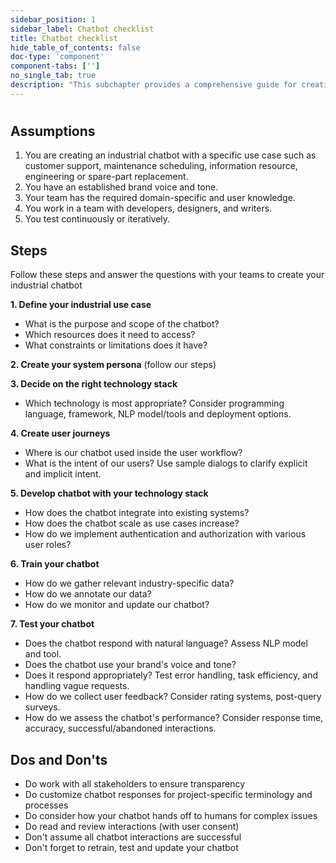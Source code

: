 ```yaml
---
sidebar_position: 1
sidebar_label: Chatbot checklist
title: Chatbot checklist
hide_table_of_contents: false
doc-type: 'component'
component-tabs: ['']
no_single_tab: true
description: "This subchapter provides a comprehensive guide for creating an industrial chatbot. It outlines essential steps and considerations, from defining the chatbot's purpose and selecting the right technology stack to developing user journeys and continuously testing and updating the chatbot. By following these guidelines, your team can ensure the chatbot meets user needs and aligns with your brand's voice and tone."
---
```


# 

## Assumptions

1. You are creating an industrial chatbot with a specific use case such as customer support, maintenance scheduling, information resource, engineering or spare-part replacement.
2. You have an established brand voice and tone.
3. Your team has the required domain-specific and user knowledge.
4. You work in a team with developers, designers, and writers.
5. You test continuously or iteratively.

## Steps

Follow these steps and answer the questions with your teams to create your industrial chatbot

**1. Define your industrial use case**
   - What is the purpose and scope of the chatbot?
   - Which resources does it need to access?
   - What constraints or limitations does it have?

**2. Create your system persona** (follow our steps)

**3. Decide on the right technology stack**
   - Which technology is most appropriate? Consider programming language, framework, NLP model/tools and deployment options.

**4. Create user journeys**
   - Where is our chatbot used inside the user workflow?
   - What is the intent of our users? Use sample dialogs to clarify explicit and implicit intent.

**5. Develop chatbot with your technology stack**
   - How does the chatbot integrate into existing systems?
   - How does the chatbot scale as use cases increase?
   - How do we implement authentication and authorization with various user roles?

**6. Train your chatbot**
   - How do we gather relevant industry-specific data?
   - How do we annotate our data?
   - How do we monitor and update our chatbot?

**7. Test your chatbot**
   - Does the chatbot respond with natural language? Assess NLP model and tool.
   - Does the chatbot use your brand's voice and tone?
   - Does it respond appropriately? Test error handling, task efficiency, and handling vague requests.
   - How do we collect user feedback? Consider rating systems, post-query surveys.
   - How do we assess the chatbot's performance? Consider response time, accuracy, successful/abandoned interactions.

## Dos and Don'ts
- Do work with all stakeholders to ensure transparency
- Do customize chatbot responses for project-specific terminology and processes
- Do consider how your chatbot hands off to humans for complex issues
- Do read and review interactions (with user consent)
- Don't assume all chatbot interactions are successful
- Don't forget to retrain, test and update your chatbot



